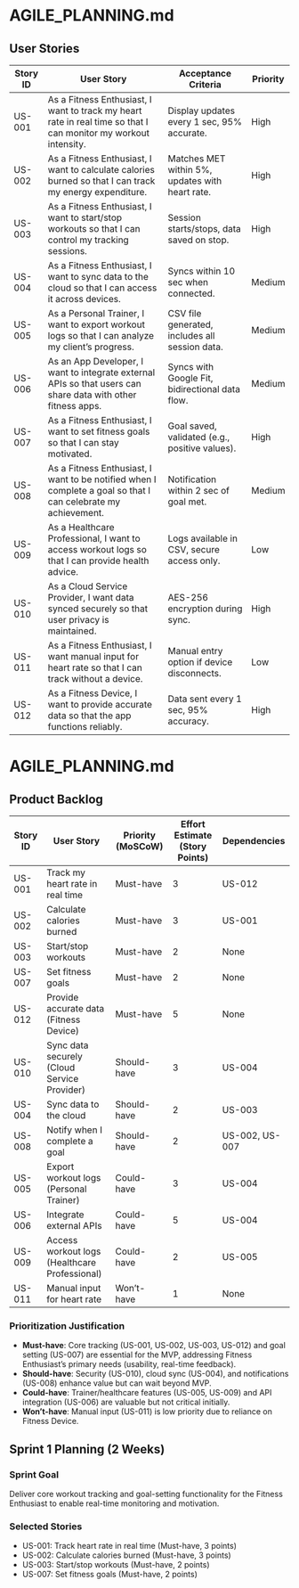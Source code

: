 # AGILE_PLANNING.md
## User Stories

| Story ID | User Story                                              | Acceptance Criteria                                      | Priority |
|----------|--------------------------------------------------------|---------------------------------------------------------|----------|
| US-001   | As a Fitness Enthusiast, I want to track my heart rate in real time so that I can monitor my workout intensity. | Display updates every 1 sec, 95% accurate.             | High     |
| US-002   | As a Fitness Enthusiast, I want to calculate calories burned so that I can track my energy expenditure.         | Matches MET within 5%, updates with heart rate.        | High     |
| US-003   | As a Fitness Enthusiast, I want to start/stop workouts so that I can control my tracking sessions.             | Session starts/stops, data saved on stop.              | High     |
| US-004   | As a Fitness Enthusiast, I want to sync data to the cloud so that I can access it across devices.              | Syncs within 10 sec when connected.                    | Medium   |
| US-005   | As a Personal Trainer, I want to export workout logs so that I can analyze my client’s progress.               | CSV file generated, includes all session data.         | Medium   |
| US-006   | As an App Developer, I want to integrate external APIs so that users can share data with other fitness apps.   | Syncs with Google Fit, bidirectional data flow.        | Medium   |
| US-007   | As a Fitness Enthusiast, I want to set fitness goals so that I can stay motivated.                            | Goal saved, validated (e.g., positive values).         | High     |
| US-008   | As a Fitness Enthusiast, I want to be notified when I complete a goal so that I can celebrate my achievement.  | Notification within 2 sec of goal met.                 | Medium   |
| US-009   | As a Healthcare Professional, I want to access workout logs so that I can provide health advice.               | Logs available in CSV, secure access only.             | Low      |
| US-010   | As a Cloud Service Provider, I want data synced securely so that user privacy is maintained.                   | AES-256 encryption during sync.                        | High     |
| US-011   | As a Fitness Enthusiast, I want manual input for heart rate so that I can track without a device.              | Manual entry option if device disconnects.             | Low      |
| US-012   | As a Fitness Device, I want to provide accurate data so that the app functions reliably.                       | Data sent every 1 sec, 95% accuracy.                   | High     |

# AGILE_PLANNING.md
## Product Backlog

| Story ID | User Story                                              | Priority (MoSCoW) | Effort Estimate (Story Points) | Dependencies |
|----------|--------------------------------------------------------|-------------------|-------------------------------|--------------|
| US-001   | Track my heart rate in real time                       | Must-have         | 3                             | US-012       |
| US-002   | Calculate calories burned                              | Must-have         | 3                             | US-001       |
| US-003   | Start/stop workouts                                    | Must-have         | 2                             | None         |
| US-007   | Set fitness goals                                      | Must-have         | 2                             | None         |
| US-012   | Provide accurate data (Fitness Device)                 | Must-have         | 5                             | None         |
| US-010   | Sync data securely (Cloud Service Provider)            | Should-have       | 3                             | US-004       |
| US-004   | Sync data to the cloud                                 | Should-have       | 2                             | US-003       |
| US-008   | Notify when I complete a goal                          | Should-have       | 2                             | US-002, US-007 |
| US-005   | Export workout logs (Personal Trainer)                 | Could-have        | 3                             | US-004       |
| US-006   | Integrate external APIs                                | Could-have        | 5                             | US-004       |
| US-009   | Access workout logs (Healthcare Professional)          | Could-have        | 2                             | US-005       |
| US-011   | Manual input for heart rate                            | Won’t-have        | 1                             | None         |

### Prioritization Justification
- **Must-have**: Core tracking (US-001, US-002, US-003, US-012) and goal setting (US-007) are essential for the MVP, addressing Fitness Enthusiast’s primary needs (usability, real-time feedback).
- **Should-have**: Security (US-010), cloud sync (US-004), and notifications (US-008) enhance value but can wait beyond MVP.
- **Could-have**: Trainer/healthcare features (US-005, US-009) and API integration (US-006) are valuable but not critical initially.
- **Won’t-have**: Manual input (US-011) is low priority due to reliance on Fitness Device.

## Sprint 1 Planning (2 Weeks)
### Sprint Goal
Deliver core workout tracking and goal-setting functionality for the Fitness Enthusiast to enable real-time monitoring and motivation.

### Selected Stories
- US-001: Track heart rate in real time (Must-have, 3 points)
- US-002: Calculate calories burned (Must-have, 3 points)
- US-003: Start/stop workouts (Must-have, 2 points)
- US-007: Set fitness goals (Must-have, 2 points)
